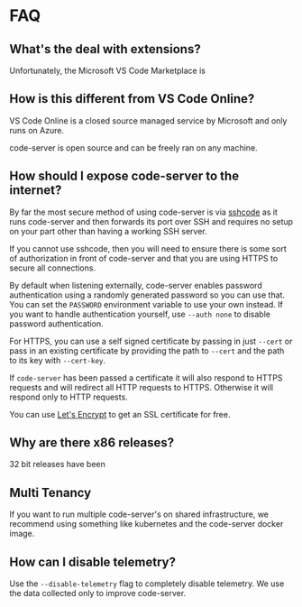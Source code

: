 # FAQ

## What's the deal with extensions?

Unfortunately, the Microsoft VS Code Marketplace is

## How is this different from VS Code Online?

VS Code Online is a closed source managed service by Microsoft and only runs on Azure.

code-server is open source and can be freely ran on any machine.

## How should I expose code-server to the internet?

By far the most secure method of using code-server is via
[sshcode](https://github.com/codercom/sshcode) as it runs code-server and then forwards
its port over SSH and requires no setup on your part other than having a working SSH server.

If you cannot use sshcode, then you will need to ensure there is some sort of authorization in
front of code-server and that you are using HTTPS to secure all connections.

By default when listening externally, code-server enables password authentication using a
randomly generated password so you can use that. You can set the `PASSWORD` environment variable
to use your own instead. If you want to handle authentication yourself, use `--auth none`
to disable password authentication.

For HTTPS, you can use a self signed certificate by passing in just `--cert` or pass in an existing
certificate by providing the path to `--cert` and the path to its key with `--cert-key`.

If `code-server` has been passed a certificate it will also respond to HTTPS
requests and will redirect all HTTP requests to HTTPS. Otherwise it will respond
only to HTTP requests.

You can use [Let's Encrypt](https://letsencrypt.org/) to get an SSL certificate
for free.

## Why are there x86 releases?

32 bit releases have been

## Multi Tenancy

If you want to run multiple code-server's on shared infrastructure, we recommend using
something like kubernetes and the code-server docker image.

## How can I disable telemetry?

Use the `--disable-telemetry` flag to completely disable telemetry. We use the
data collected only to improve code-server.
